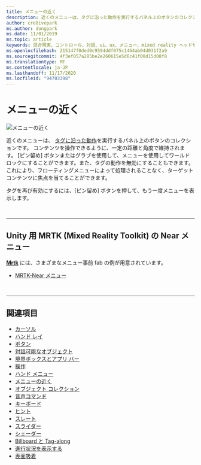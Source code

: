 ```yaml
---
title: メニューの近く
description: 近くのメニューは、タグに沿った動作を実行するパネル上のボタンのコレクションです。
author: cre8ivepark
ms.author: dongpark
ms.date: 11/01/2019
ms.topic: article
keywords: 混合現実、コントロール、対話、ui、ux、メニュー、mixed reality ヘッドセット、windows mixed reality ヘッドセット、仮想現実ヘッドセット、HoloLens、MRTK、Mixed Reality Toolkit
ms.openlocfilehash: 215147f0ded0c9594ddf075c1464ab04d031f2a9
ms.sourcegitcommit: 4f3ef057a285be2e260615e5d6c41f00d15d08f8
ms.translationtype: MT
ms.contentlocale: ja-JP
ms.lasthandoff: 11/17/2020
ms.locfileid: "94703398"
---
```

# <a name="near-menu"></a>メニューの近く

![メニューの近く](images/UX_Hero_NearMenu.jpg)

近くのメニューは、 [タグに沿った動作](billboarding-and-tag-along.md#what-is-a-tag-along)を実行するパネル上のボタンのコレクションです。 コンテンツを操作できるように、一定の距離と角度で維持されます。 [ピン留め] ボタンまたはグラブを使用して、メニューを使用してワールドロックにすることができます。また、タグの動作を無効にすることもできます。 これにより、フローティングメニューによって処理されることなく、ターゲットコンテンツに焦点を当てることができます。

タグを再び有効にするには、[ピン留め] ボタンを押して、もう一度メニューを表示します。

<br>

---

## <a name="near-menu-in-mrtk-mixed-reality-toolkit-for-unity"></a>Unity 用 MRTK (Mixed Reality Toolkit) の Near メニュー
**[Mrtk](https://github.com/Microsoft/MixedRealityToolkit-Unity)** には、さまざまなメニュー事前 fab の例が用意されています。

* [MRTK-Near メニュー](https://microsoft.github.io/MixedRealityToolkit-Unity/Documentation/README_NearMenu.html)


<br>

---


## <a name="see-also"></a>関連項目

* [カーソル](cursors.md)
* [ハンド レイ](point-and-commit.md)
* [ボタン](button.md)
* [対話可能なオブジェクト](interactable-object.md)
* [境界ボックスとアプリ バー](app-bar-and-bounding-box.md)
* [操作](direct-manipulation.md)
* [ハンド メニュー](hand-menu.md)
* [メニューの近く](near-menu.md)
* [オブジェクト コレクション](object-collection.md)
* [音声コマンド](voice-input.md)
* [キーボード](keyboard.md)
* [ヒント](tooltip.md)
* [スレート](slate.md)
* [スライダー](slider.md)
* [シェーダー](shader.md)
* [Billboard と Tag-along](billboarding-and-tag-along.md)
* [進行状況を表示する](progress.md)
* [表面吸着](surface-magnetism.md)
